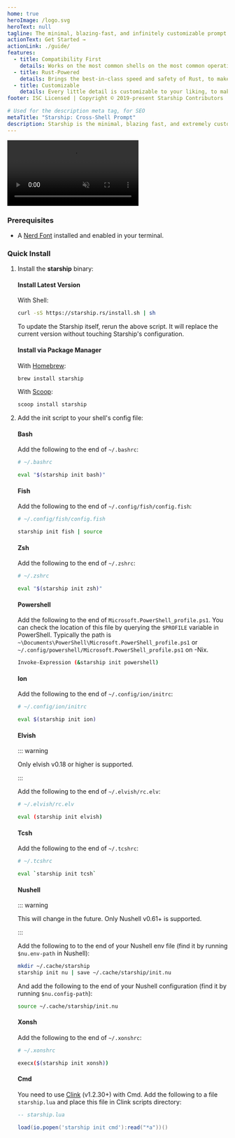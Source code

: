 ```yaml
---
home: true
heroImage: /logo.svg
heroText: null
tagline: The minimal, blazing-fast, and infinitely customizable prompt for any shell!
actionText: Get Started →
actionLink: ./guide/
features:
  - title: Compatibility First
    details: Works on the most common shells on the most common operating systems. Use it everywhere!
  - title: Rust-Powered
    details: Brings the best-in-class speed and safety of Rust, to make your prompt as quick and reliable as possible.
  - title: Customizable
    details: Every little detail is customizable to your liking, to make this prompt as minimal or feature-rich as you'd like it to be.
footer: ISC Licensed | Copyright © 2019-present Starship Contributors

# Used for the description meta tag, for SEO
metaTitle: "Starship: Cross-Shell Prompt"
description: Starship is the minimal, blazing fast, and extremely customizable prompt for any shell! Shows the information you need, while staying sleek and minimal. Quick installation available for Bash, Fish, ZSH, Ion, Tcsh, Elvish, Nu, Xonsh, Cmd, and PowerShell.
---
```


<div class="center">
  <video class="demo-video" muted autoplay loop playsinline>
    <source src="/demo.webm" type="video/webm">
    <source src="/demo.mp4" type="video/mp4">
  </video>
</div>

### Prerequisites

- A [Nerd Font](https://www.nerdfonts.com/) installed and enabled in your terminal.

### Quick Install

1. Install the **starship** binary:

   #### Install Latest Version

   With Shell:

   ```sh
   curl -sS https://starship.rs/install.sh | sh
   ```

   To update the Starship itself, rerun the above script. It will replace the current version without touching Starship's configuration.

   #### Install via Package Manager

   With [Homebrew](https://brew.sh/):

   ```sh
   brew install starship
   ```

   With [Scoop](https://scoop.sh):

   ```powershell
   scoop install starship
   ```

1. Add the init script to your shell's config file:

   #### Bash

   Add the following to the end of `~/.bashrc`:

   ```sh
   # ~/.bashrc

   eval "$(starship init bash)"
   ```

   #### Fish

   Add the following to the end of `~/.config/fish/config.fish`:

   ```sh
   # ~/.config/fish/config.fish

   starship init fish | source
   ```

   #### Zsh

   Add the following to the end of `~/.zshrc`:

   ```sh
   # ~/.zshrc

   eval "$(starship init zsh)"
   ```

   #### Powershell

   Add the following to the end of `Microsoft.PowerShell_profile.ps1`. You can check the location of this file by querying the `$PROFILE` variable in PowerShell. Typically the path is `~\Documents\PowerShell\Microsoft.PowerShell_profile.ps1` or `~/.config/powershell/Microsoft.PowerShell_profile.ps1` on -Nix.

   ```sh
   Invoke-Expression (&starship init powershell)
   ```

   #### Ion

   Add the following to the end of `~/.config/ion/initrc`:

   ```sh
   # ~/.config/ion/initrc

   eval $(starship init ion)
   ```

   #### Elvish

   ::: warning

   Only elvish v0.18 or higher is supported.

   :::

   Add the following to the end of `~/.elvish/rc.elv`:

   ```sh
   # ~/.elvish/rc.elv

   eval (starship init elvish)
   ```

   #### Tcsh

   Add the following to the end of `~/.tcshrc`:

   ```sh
   # ~/.tcshrc

   eval `starship init tcsh`
   ```

   #### Nushell

   ::: warning

   This will change in the future.
   Only Nushell v0.61+ is supported.

   :::

   Add the following to to the end of your Nushell env file (find it by running `$nu.env-path` in Nushell):
   ```sh
   mkdir ~/.cache/starship
   starship init nu | save ~/.cache/starship/init.nu
   ```

   And add the following to the end of your Nushell configuration (find it by running `$nu.config-path`):

   ```sh
   source ~/.cache/starship/init.nu
   ```
   #### Xonsh

   Add the following to the end of `~/.xonshrc`:

   ```sh
   # ~/.xonshrc

   execx($(starship init xonsh))
   ```

   #### Cmd

   You need to use [Clink](https://chrisant996.github.io/clink/clink.html) (v1.2.30+) with Cmd. Add the following to a file `starship.lua` and place this file in Clink scripts directory:

   ```lua
   -- starship.lua

   load(io.popen('starship init cmd'):read("*a"))()
   ```

